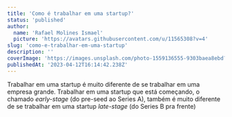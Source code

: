 ```yaml
---
title: 'Como é trabalhar em uma startup?'
status: 'published'
author:
  name: 'Rafael Molines Ismael'
  picture: 'https://avatars.githubusercontent.com/u/11565308?v=4'
slug: 'como-e-trabalhar-em-uma-startup'
description: ''
coverImage: 'https://images.unsplash.com/photo-1559136555-9303baea8ebd?ixlib=rb-4.0.3&ixid=MnwxMjA3fDB8MHxwaG90by1wYWdlfHx8fGVufDB8fHx8&auto=format&fit=crop&w=1740&q=80'
publishedAt: '2023-04-12T16:14:42.238Z'
---
```


Trabalhar em uma startup é muito diferente de se trabalhar em uma empresa grande. Trabalhar em uma startup que está começando, o chamado *early-stage* (do pre-seed ao Series A), também é muito diferente de se trabalhar em uma startup *late-stage* (do Series B pra frente)

